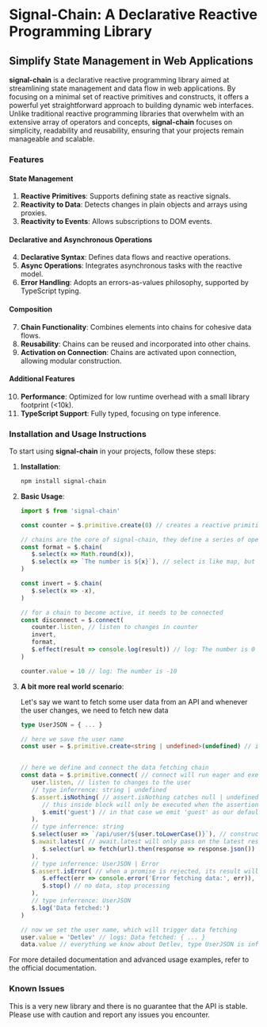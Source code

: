 # Signal-Chain: A Declarative Reactive Programming Library
## Simplify State Management in Web Applications

**signal-chain** is a declarative reactive programming library aimed at streamlining state management and data flow in web applications. By focusing on a minimal set of reactive primitives and constructs, it offers a powerful yet straightforward approach to building dynamic web interfaces. Unlike traditional reactive programming libraries that overwhelm with an extensive array of operators and concepts, **signal-chain** focuses on simplicity, readability and reusability, ensuring that your projects remain manageable and scalable.

### Features

#### State Management

1. **Reactive Primitives**: Supports defining state as reactive signals.
2. **Reactivity to Data**: Detects changes in plain objects and arrays using proxies.
3. **Reactivity to Events**: Allows subscriptions to DOM events.

#### Declarative and Asynchronous Operations

4. **Declarative Syntax**: Defines data flows and reactive operations.
5. **Async Operations**: Integrates asynchronous tasks with the reactive model.
6. **Error Handling**: Adopts an errors-as-values philosophy, supported by TypeScript typing.

#### Composition

7. **Chain Functionality**: Combines elements into chains for cohesive data flows.
8. **Reusability**: Chains can be reused and incorporated into other chains.
9. **Activation on Connection**: Chains are activated upon connection, allowing modular construction.

#### Additional Features

10. **Performance**: Optimized for low runtime overhead with a small library footprint (<10k).
11. **TypeScript Support**: Fully typed, focusing on type inference.


### Installation and Usage Instructions

To start using **signal-chain** in your projects, follow these steps:

1. **Installation**:
   ```sh
   npm install signal-chain
   ```

2. **Basic Usage**:
   ```typescript
   import $ from 'signal-chain'
   
   const counter = $.primitive.create(0) // creates a reactive primitive, like a ref or a signal

   // chains are the core of signal-chain, they define a series of operations
   const format = $.chain(
      $.select(x => Math.round(x)),
      $.select(x => `The number is ${x}`), // select is like map, but with a more distinctive name
   )

   const invert = $.chain(
      $.select(x => -x),
   )

   // for a chain to become active, it needs to be connected
   const disconnect = $.connect(
      counter.listen, // listen to changes in counter
      invert,
      format,
      $.effect(result => console.log(result)) // log: The number is 0
   )

   counter.value = 10 // log: The number is -10
   ```

3. **A bit more real world scenario**:

   Let's say we want to fetch some user data from an API and whenever the user changes, we need to fetch new data

   ```typescript
   type UserJSON = { ... }

   // here we save the user name
   const user = $.primitive.create<string | undefined>(undefined) // initialized with undefined


   // here we define and connect the data fetching chain
   const data = $.primitive.connect( // connect will run eager and execute synchronously
      user.listen, // listen to changes to the user
      // type inferrence: string | undefined
      $.assert.isNothing( // assert.isNothing catches null | undefined
         // this inside block will only be executed when the assertion is true,
         $.emit('guest') // in that case we emit 'guest' as our default
      ),
      // type inferrence: string
      $.select(user => `/api/user/${user.toLowerCase()}`), // construct the url
      $.await.latest( // await.latest will only pass on the latest resolve
         $.select(url => fetch(url).then(response => response.json()) as Promise<UserJSON>),
      ),
      // type inferrence: UserJSON | Error
      $.assert.isError( // when a promise is rejected, its result will be an Error
         $.effect(err => console.error('Error fetching data:', err)),
         $.stop() // no data, stop processing
      ),
      // type inferrence: UserJSON
      $.log('Data fetched:')
   )

   // now we set the user name, which will trigger data fetching
   user.value = 'Detlev' // logs: Data fetched: { ... }
   data.value // everything we know about Detlev, type UserJSON is inferred

   ```

For more detailed documentation and advanced usage examples, refer to the official documentation.


### Known Issues

This is a very new library and there is no guarantee that the API is stable. Please use with caution and report any issues you encounter.


